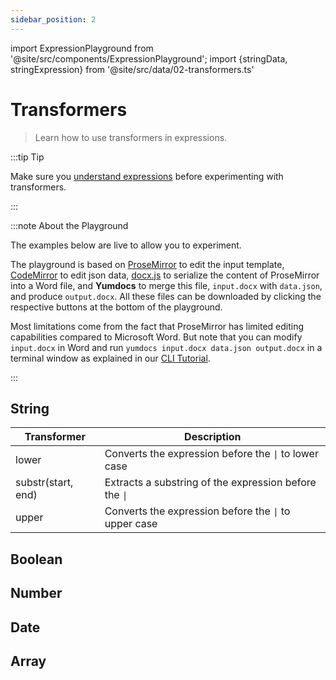 ```yaml
---
sidebar_position: 2
---
```


import ExpressionPlayground from '@site/src/components/ExpressionPlayground';
import {stringData, stringExpression} from '@site/src/data/02-transformers.ts'

# Transformers

> Learn how to use transformers in expressions.

:::tip Tip

Make sure you [understand expressions](./01-expressions.md) before experimenting with transformers.

:::

:::note About the Playground

The examples below are live to allow you to experiment.

The playground is based on [ProseMirror](https://prosemirror.net/) to edit the input template,
[CodeMirror](https://codemirror.net/) to edit json data,
[docx.js](https://docx.js.org/) to serialize the content of ProseMirror into a Word file,
and **Yumdocs** to merge this file, `input.docx` with `data.json`, and produce `output.docx`.
All these files can be downloaded by clicking the respective buttons at the bottom of the playground.

Most limitations come from the fact that ProseMirror has limited editing capabilities compared to Microsoft Word.
But note that you can modify `input.docx` in Word and run `yumdocs input.docx data.json output.docx` in a terminal window as explained in our [CLI Tutorial](../tutorials/04-cli-tutorial.md).

:::

## String

| Transformer        | Description                                                            |
|--------------------|------------------------------------------------------------------------|
| lower              | Converts the expression before the <code>&vert;</code> to lower case   |
| substr(start, end) | Extracts a substring of the expression before the <code>&vert;</code>  |
| upper              | Converts the expression before the <code>&vert;</code> to upper case   |

<ExpressionPlayground data={stringData} expression={stringExpression} height="260px"></ExpressionPlayground>

## Boolean

<ExpressionPlayground data={stringData} expression={stringExpression} height="260px"></ExpressionPlayground>

## Number

<ExpressionPlayground data={stringData} expression={stringExpression} height="260px"></ExpressionPlayground>

## Date

<ExpressionPlayground data={stringData} expression={stringExpression} height="260px"></ExpressionPlayground>

## Array

<ExpressionPlayground data={stringData} expression={stringExpression} height="260px"></ExpressionPlayground>